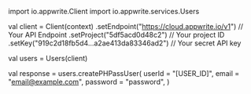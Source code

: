 import io.appwrite.Client
import io.appwrite.services.Users

val client = Client(context)
    .setEndpoint("https://cloud.appwrite.io/v1") // Your API Endpoint
    .setProject("5df5acd0d48c2") // Your project ID
    .setKey("919c2d18fb5d4...a2ae413da83346ad2") // Your secret API key

val users = Users(client)

val response = users.createPHPassUser(
    userId = "[USER_ID]",
    email = "email@example.com",
    password = "password",
)
